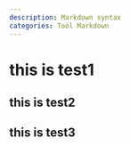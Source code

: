 ```yaml
---
description: Markdown syntax
categories: Tool Markdown
---
```

this is test1
===============

this is test2
--------------

this is test3
-----------------
